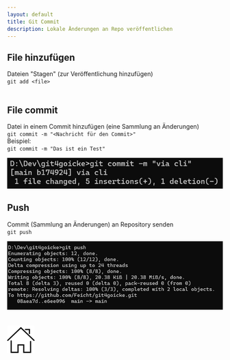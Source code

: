 ```yaml
---
layout: default
title: Git Commit
description: Lokale Änderungen an Repo veröffentlichen
---
```

## File hinzufügen
Dateien "Stagen" (zur Veröffentlichung hinzufügen) <br>
`git add <file>`
<br>
<br>

## File commit
Datei in einem Commit hinzufügen (eine Sammlung an Änderungen) <br>
`git commit -m "<Nachricht für den Commit>"`
<br>
Beispiel: <br>
`git commit -m "Das ist ein Test"`
<br>

![Output Git Commit](./assets/img/git-commit.jpg)

## Push
Commit (Sammlung an Änderungen) an Repository senden <br>
`git push`
<br>

![Output Git Push](./assets/img/git-push.jpg) 
<br><br><br>
[![Home](./assets/img/home.png)](https://git.fullme.sh)